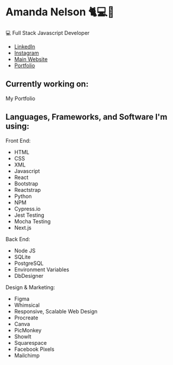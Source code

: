 # Amanda Nelson 🐈💻🌱  
💻 Full Stack Javascript Developer  

* [LinkedIn](https://www.linkedin.com/in/pythonessprogrammer/)
* [Instagram](https://www.instagram.com/pythoness_programmer/)
* [Main Website](https://www.pythonessprogrammer.com/)
* [Portfolio](https://amanda-nelson.com/)

## Currently working on:
My Portfolio

## Languages, Frameworks, and Software I'm using:
Front End: 
* HTML
* CSS
* XML
* Javascript
* React
* Bootstrap
* Reactstrap
* Python
* NPM
* Cypress.io
* Jest Testing
* Mocha Testing
* Next.js

Back End:
* Node JS
* SQLite
* PostgreSQL
* Environment Variables
* DbDesigner

Design & Marketing:
* Figma
* Whimsical
* Responsive, Scalable Web Design
* Procreate
* Canva
* PicMonkey
* ShowIt
* Squarespace
* Facebook Pixels
* Mailchimp
